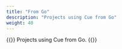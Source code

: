 ```yaml
---
title: "From Go"
description: "Projects using Cue from Go"
weight: 40
---
```


{{<lead>}}
Projects using Cue from Go.
{{</lead>}}



